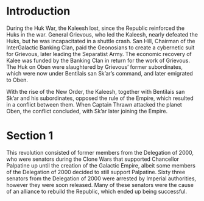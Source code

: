 # Introduction

During the Huk War, the Kaleesh lost, since the Republic reinforced the Huks in the war.
General Grievous, who led the Kaleesh, nearly defeated the Huks, but he was incapacitated in a shuttle crash.
San Hill, Chairman of the InterGalactic Banking Clan, paid the Geonosians to create a cybernetic suit for Grievous, later leading the Separatist Army.
The economic recovery of Kalee was funded by the Banking Clan in return for the work of Grievous.
The Huk on Oben were slaughtered by Grievous’ former subordinates, which were now under Bentilais san Sk’ar’s command, and later emigrated to Oben.

With the rise of the New Order, the Kaleesh, together with Bentilais san Sk’ar and his subordinates, opposed the rule of the Empire, which resulted in a conflict between them.
When Captain Thrawn attacked the planet Oben, the conflict concluded, with Sk’ar later joining the Empire.

# Section 1

This revolution consisted of former members from the Delegation of 2000, who were senators during the Clone Wars that supported Chancellor Palpatine up until the creation of the Galactic Empire, albeit some members of the Delegation of 2000 decided to still support Palpatine.
Sixty three senators from the Delegation of 2000 were arrested by Imperial authorities, however they were soon released.
Many of these senators were the cause of an alliance to rebuild the Republic, which ended up being successful.
